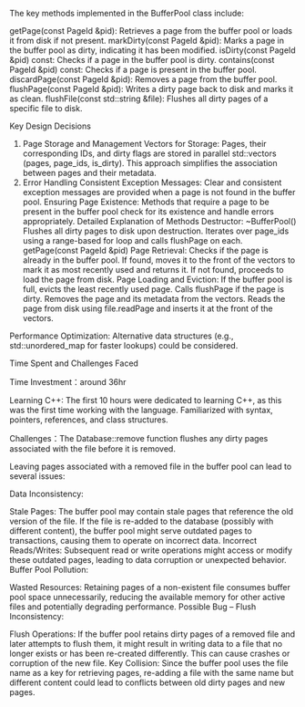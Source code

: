 The key methods implemented in the BufferPool class include:

getPage(const PageId &pid): Retrieves a page from the buffer pool or loads it from disk if not present.
markDirty(const PageId &pid): Marks a page in the buffer pool as dirty, indicating it has been modified.
isDirty(const PageId &pid) const: Checks if a page in the buffer pool is dirty.
contains(const PageId &pid) const: Checks if a page is present in the buffer pool.
discardPage(const PageId &pid): Removes a page from the buffer pool.
flushPage(const PageId &pid): Writes a dirty page back to disk and marks it as clean.
flushFile(const std::string &file): Flushes all dirty pages of a specific file to disk.

Key Design Decisions

1. Page Storage and Management
   Vectors for Storage: Pages, their corresponding IDs, and dirty flags are stored in parallel std::vectors (pages, page_ids, is_dirty). This approach simplifies the association between pages and their metadata.
2. Error Handling
   Consistent Exception Messages: Clear and consistent exception messages are provided when a page is not found in the buffer pool.
   Ensuring Page Existence: Methods that require a page to be present in the buffer pool check for its existence and handle errors appropriately.
   Detailed Explanation of Methods
   Destructor: ~BufferPool()
   Flushes all dirty pages to disk upon destruction.
   Iterates over page_ids using a range-based for loop and calls flushPage on each.
   getPage(const PageId &pid)
   Page Retrieval:
   Checks if the page is already in the buffer pool.
   If found, moves it to the front of the vectors to mark it as most recently used and returns it.
   If not found, proceeds to load the page from disk.
   Page Loading and Eviction:
   If the buffer pool is full, evicts the least recently used page.
   Calls flushPage if the page is dirty.
   Removes the page and its metadata from the vectors.
   Reads the page from disk using file.readPage and inserts it at the front of the vectors.

Performance Optimization: Alternative data structures (e.g., std::unordered_map for faster lookups) could be considered.

Time Spent and Challenges Faced

Time Investment：around 36hr

Learning C++: The first 10 hours were dedicated to learning C++, as this was the first time working with the language.
Familiarized with syntax, pointers, references, and class structures.

Challenges：The Database::remove function flushes any dirty pages associated with the file before it is removed.

Leaving pages associated with a removed file in the buffer pool can lead to several issues:

Data Inconsistency:

Stale Pages: The buffer pool may contain stale pages that reference the old version of the file. If the file is re-added to the database (possibly with different content), the buffer pool might serve outdated pages to transactions, causing them to operate on incorrect data.
Incorrect Reads/Writes: Subsequent read or write operations might access or modify these outdated pages, leading to data corruption or unexpected behavior.
Buffer Pool Pollution:

Wasted Resources: Retaining pages of a non-existent file consumes buffer pool space unnecessarily, reducing the available memory for other active files and potentially degrading performance.
Possible Bug – Flush Inconsistency:

Flush Operations: If the buffer pool retains dirty pages of a removed file and later attempts to flush them, it might result in writing data to a file that no longer exists or has been re-created differently. This can cause crashes or corruption of the new file.
Key Collision: Since the buffer pool uses the file name as a key for retrieving pages, re-adding a file with the same name but different content could lead to conflicts between old dirty pages and new pages.


